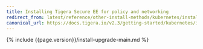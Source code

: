 ```yaml
---
title: Installing Tigera Secure EE for policy and networking
redirect_from: latest/reference/other-install-methods/kubernetes/installation/calico
canonical_url: https://docs.tigera.io/v2.3/getting-started/kubernetes/installation/calico
---
```


{% include {{page.version}}/install-upgrade-main.md %}
